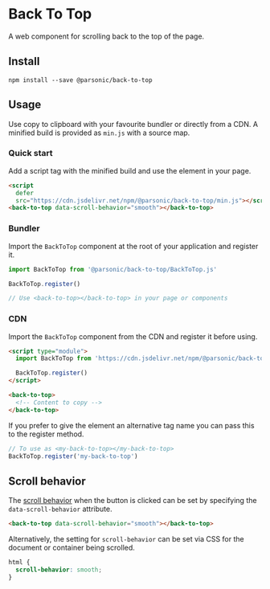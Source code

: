 # Back To Top

A web component for scrolling back to the top of the page.

## Install

```shell
npm install --save @parsonic/back-to-top
```

## Usage

Use copy to clipboard with your favourite bundler or directly from a CDN. A
minified build is provided as `min.js` with a source map.

### Quick start

Add a script tag with the minified build and use the element in your page.

```html
<script
  defer
  src="https://cdn.jsdelivr.net/npm/@parsonic/back-to-top/min.js"></script>
<back-to-top data-scroll-behavior="smooth"></back-to-top>
```

### Bundler

Import the `BackToTop` component at the root of your application and register
it.

```js
import BackToTop from '@parsonic/back-to-top/BackToTop.js'

BackToTop.register()

// Use <back-to-top></back-to-top> in your page or components
```

### CDN

Import the `BackToTop` component from the CDN and register it before using.

```html
<script type="module">
  import BackToTop from 'https://cdn.jsdelivr.net/npm/@parsonic/back-to-top/BackToTop.js'

  BackToTop.register()
</script>

<back-to-top>
  <!-- Content to copy -->
</back-to-top>
```

If you prefer to give the element an alternative tag name you can pass this to
the register method.

```js
// To use as <my-back-to-top></my-back-to-top>
BackToTop.register('my-back-to-top')
```

## Scroll behavior

The [scroll behavior]() when the button is clicked can be set by specifying the
`data-scroll-behavior` attribute.

```html
<back-to-top data-scroll-behavior="smooth"></back-to-top>
```

Alternatively, the setting for `scroll-behavior` can be set via CSS for the
document or container being scrolled.

```css
html {
  scroll-behavior: smooth;
}
```
